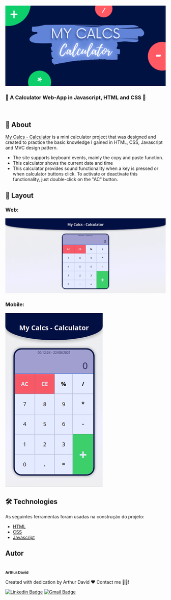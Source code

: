 ![My Calcs - Calculator](assets/banner.png)
<!-- # My Calcs - Calculator :1234: -->
### :1234: A Calculator Web-App in Javascript, HTML and CSS :1234:

<br/>

## :page_facing_up: About
[My Calcs - Calculator](https://github.com/arthur-david) is a mini calculator project that was designed and created to practice the basic knowledge I gained in HTML, CSS, Javascript and MVC design pattern.

* The site supports keyboard events, mainly the copy and paste function.
* This calculator shows the current date and time
* This calculator provides sound functionality when a key is pressed or when calculator buttons click. To activate or deactivate this functionality, just double-click on the "AC" button.

## :art: Layout
### Web:
![Web Layout](assets/web.png)

### Mobile:
![Mobile Layout](assets/mobile.png)

## 🛠 Technologies

As seguintes ferramentas foram usadas na construção do projeto:

- [HTML](https://html.spec.whatwg.org/multipage/)
- [CSS](https://www.w3.org/Style/CSS/Overview.en.html)
- [Javascript](https://www.javascript.com/)

## Autor

<a href="https://github.com/arthur-david">
 <img style="border-radius: 50%;" src="https://avatars.githubusercontent.com/u/53877762?v=4" width="100px;" alt=""/>
 <br />
 <sub><b>Arthur David</b></sub></a>


Created with dedication by Arthur David ❤️ Contact me 👋🏽!

[![Linkedin Badge](https://img.shields.io/badge/-Arthur-blue?style=flat-square&logo=Linkedin&logoColor=white&link=https://www.linkedin.com/in/arthur-david-bb9214142/)](https://www.linkedin.com/in/arthur-david-bb9214142/) 
[![Gmail Badge](https://img.shields.io/badge/-arthurdavid000@gmail.com-c14438?style=flat-square&logo=Gmail&logoColor=white&link=mailto:arthurdavid000@gmail.com)](mailto:arthurdavid000@gmail.com)